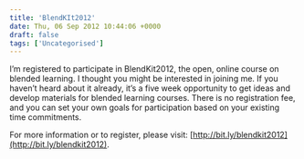 ```yaml
---
title: 'BlendKIt2012'
date: Thu, 06 Sep 2012 10:44:06 +0000
draft: false
tags: ['Uncategorised']
---
```


I’m registered to participate in BlendKit2012, the open, online course on blended learning. I thought you might be interested in joining me. If you haven’t heard about it already, it’s a five week opportunity to get ideas and develop materials for blended learning courses. There is no registration fee, and you can set your own goals for participation based on your existing time commitments.

For more information or to register, please visit: [http://bit.ly/blendkit2012](http://bit.ly/blendkit2012).